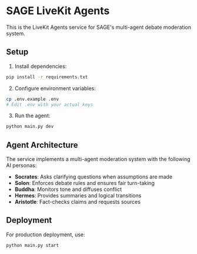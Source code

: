
# SAGE LiveKit Agents

This is the LiveKit Agents service for SAGE's multi-agent debate moderation system.

## Setup

1. Install dependencies:
```bash
pip install -r requirements.txt
```

2. Configure environment variables:
```bash
cp .env.example .env
# Edit .env with your actual keys
```

3. Run the agent:
```bash
python main.py dev
```

## Agent Architecture

The service implements a multi-agent moderation system with the following AI personas:

- **Socrates**: Asks clarifying questions when assumptions are made
- **Solon**: Enforces debate rules and ensures fair turn-taking  
- **Buddha**: Monitors tone and diffuses conflict
- **Hermes**: Provides summaries and logical transitions
- **Aristotle**: Fact-checks claims and requests sources

## Deployment

For production deployment, use:
```bash
python main.py start
```
